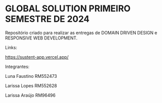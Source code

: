 # GLOBAL SOLUTION PRIMEIRO SEMESTRE DE 2024

Repositório criado para realizar as entregas de DOMAIN DRIVEN DESIGN e RESPONSIVE WEB DEVELOPMENT.

Links:

https://sustent-app.vercel.app/

Integrantes:

Luna Faustino RM552473

Larissa Lopes RM552628

Larissa Araújo RM96496
